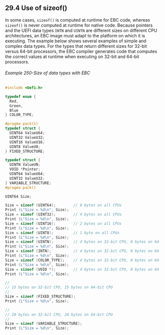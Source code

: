 <!--- @file
  29.4 Use of sizeof()

  Copyright (c) 2012-2018, Intel Corporation. All rights reserved.<BR>

  Redistribution and use in source (original document form) and 'compiled'
  forms (converted to PDF, epub, HTML and other formats) with or without
  modification, are permitted provided that the following conditions are met:

  1) Redistributions of source code (original document form) must retain the
     above copyright notice, this list of conditions and the following
     disclaimer as the first lines of this file unmodified.

  2) Redistributions in compiled form (transformed to other DTDs, converted to
     PDF, epub, HTML and other formats) must reproduce the above copyright
     notice, this list of conditions and the following disclaimer in the
     documentation and/or other materials provided with the distribution.

  THIS DOCUMENTATION IS PROVIDED BY TIANOCORE PROJECT "AS IS" AND ANY EXPRESS OR
  IMPLIED WARRANTIES, INCLUDING, BUT NOT LIMITED TO, THE IMPLIED WARRANTIES OF
  MERCHANTABILITY AND FITNESS FOR A PARTICULAR PURPOSE ARE DISCLAIMED. IN NO
  EVENT SHALL TIANOCORE PROJECT  BE LIABLE FOR ANY DIRECT, INDIRECT, INCIDENTAL,
  SPECIAL, EXEMPLARY, OR CONSEQUENTIAL DAMAGES (INCLUDING, BUT NOT LIMITED TO,
  PROCUREMENT OF SUBSTITUTE GOODS OR SERVICES; LOSS OF USE, DATA, OR PROFITS;
  OR BUSINESS INTERRUPTION) HOWEVER CAUSED AND ON ANY THEORY OF LIABILITY,
  WHETHER IN CONTRACT, STRICT LIABILITY, OR TORT (INCLUDING NEGLIGENCE OR
  OTHERWISE) ARISING IN ANY WAY OUT OF THE USE OF THIS DOCUMENTATION, EVEN IF
  ADVISED OF THE POSSIBILITY OF SUCH DAMAGE.

-->

## 29.4 Use of sizeof()

In some cases, `sizeof()` is computed at runtime for EBC code, whereas
`sizeof()` is never computed at runtime for native code. Because pointers and
the UEFI data types `INTN` and `UINTN` are different sizes on different CPU
architectures, an EBC image must adapt to the platform on which it is
executing. The example below shows several examples of simple and complex data
types. For the types that return different sizes for 32-bit versus 64-bit
processors, the EBC compiler generates code that computes the correct values at
runtime when executing on 32-bit and 64-bit processors.

###### Example 250-Size of data types with EBC

```c
#include <Uefi.h>

typedef enum {
  Red,
  Green,
  Blue
} COLOR_TYPE;

#pragma pack(1)
typedef struct {
  UINT64 ValueU64;
  UINT32 ValueU32;
  UINT16 ValueU16;
  UINT8 ValueU8;
} FIXED_STRUCTURE;

typedef struct {
  UINTN ValueUN;
  VOID *Pointer;
  UINT64 ValueU64;
  UINT32 ValueU32;
} VARIABLE_STRUCTURE;
#pragma pack()

UINT64 Size;

Size = sizeof (UINT64);        // 8 bytes on all CPUs
Print (L"Size = %d\n", Size);
Size = sizeof (UINT32);        // 4 bytes on all CPUs
Print (L"Size = %d\n", Size);
Size = sizeof (UINT16);        // 2 bytes on all CPUs
Print (L"Size = %d\n", Size);
Size = sizeof (UINT8);         // 1 byte on all CPUs
Print (L"Size = %d\n", Size);
Size = sizeof (UINTN);         // 4 bytes on 32-bit CPU, 8 bytes on 64-bit CPU
Print (L"Size = %d\n", Size);
Size = sizeof (INTN);          // 4 bytes on 32-bit CPU, 8 bytes on 64-bit CPU
Print (L"Size = %d\n", Size);
Size = sizeof (COLOR_TYPE);    // 4 bytes on 32-bit CPU, 8 bytes on 64-bit CPU
Print (L"Size = %d\n", Size);
Size = sizeof (VOID *);        // 4 bytes on 32-bit CPU, 8 bytes on 64-bit CPU
Print (L"Size = %d\n", Size);

//
// 15 bytes on 32-bit CPU, 15 bytes on 64-bit CPU
//
Size = sizeof (FIXED_STRUCTURE);
Print (L"Size = %d\n", Size);

//
// 20 bytes on 32-bit CPU, 28 bytes on 64-bit CPU
//
Size = sizeof (VARIABLE_STRUCTURE);
Print (L"Size = %d\n", Size);
```
